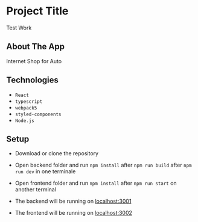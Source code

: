 # Project Title

Test Work

## About The App

Internet Shop for Auto

## Technologies

- `React`
- `typescript`
- `webpack5`
- `styled-components`
- `Node.js`

## Setup

- Download or clone the repository
- Open backend folder and run `npm install` after `npm run build` after `npm run dev` in one terminale
- Open frontend folder and run `npm install` after `npm run start` on another terminal

- The backend will be running on [localhost:3001](http://localhost:3001)
- The frontend will be running on [localhost:3002](http://localhost:3002)
